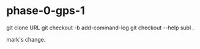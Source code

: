 # phase-0-gps-1

git clone URL
git checkout -b add-command-log
git checkout --help
subl . 

mark's change.


